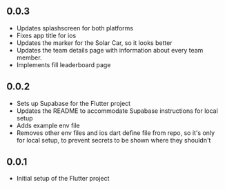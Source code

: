 ## 0.0.3

* Updates splashscreen for both platforms
* Fixes app title for ios
* Updates the marker for the Solar Car, so it looks better
* Updates the team details page with information about every team member.
* Implements fill leaderboard page

## 0.0.2

* Sets up Supabase for the Flutter project
* Updates the README to accommodate Supabase instructions for local setup
* Adds example env file
* Removes other env files and ios dart define file from repo, so it's only for local setup, to prevent secrets to be shown where they shouldn't

## 0.0.1

* Initial setup of the Flutter project